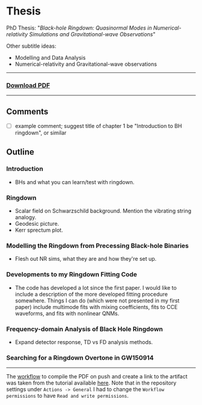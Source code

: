 # Thesis
PhD Thesis: "*Black-hole Ringdown: Quasinormal Modes in Numerical-relativity Simulations and Gravitational-wave Observations*"

Other subtitle ideas:
- Modelling and Data Analysis
- Numerical-relativity and Gravitational-wave observations

---

### [Download PDF](https://github.com/EliotFinch/thesis/raw/build/main.pdf)

---

## Comments

- [ ] example comment; suggest title of chapter 1 be "Introduction to BH ringdown", or similar

## Outline

### Introduction
- BHs and what you can learn/test with ringdown. 

### Ringdown
- Scalar field on Schwarzschild background. Mention the vibrating string analogy.
- Geodesic picture.
- Kerr sprectum plot.
  
### Modelling the Ringdown from Precessing Black-hole Binaries
- Flesh out NR sims, what they are and how they're set up.

### Developments to my Ringdown Fitting Code
- The code has developed a lot since the first paper. I would like to include a description of the more developed fitting procedure somewhere. Things I can do (which were not presented in my first paper) include multimode fits with mixing coefficients, fits to CCE waveforms, and fits with nonlinear QNMs.

### Frequency-domain Analysis of Black Hole Ringdown
- Expand detector response, TD vs FD analysis methods.

### Searching for a Ringdown Overtone in GW150914

---

The [workflow](https://github.com/EliotFinch/thesis/blob/main/.github/workflows/makefile.yml) to compile the PDF on push and create a link to the artifact was taken from the tutorial available [here](https://davidegerosa.com/githubforlatex/). Note that in the repository settings under `Actions -> General` I had to change the `Workflow permissions` to have `Read and write permissions`.
